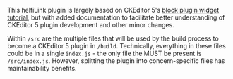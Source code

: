 This helfiLink plugin is largely based on CKEditor 5's
[block plugin widget tutorial](https://ckeditor.com/docs/ckeditor5/latest/framework/guides/tutorials/implementing-a-block-widget.html),
but with added documentation to facilitate better understanding of CKEditor 5 
plugin development and other minor changes.

Within `/src` are the multiple files that will be used by the build process to
become a CKEditor 5 plugin in `/build`. Technically, everything in these files
could be in a single `index.js` - the only file the MUST be present is 
`/src/index.js`. However, splitting the plugin into concern-specific files has
maintainability benefits.
